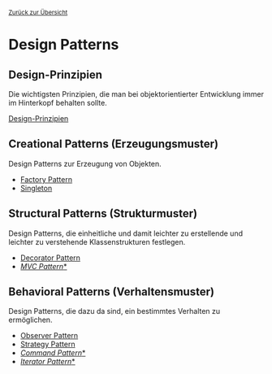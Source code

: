 <small>[Zurück zur Übersicht](../)</small>

# Design Patterns

## Design-Prinzipien

Die wichtigsten Prinzipien, die man bei objektorientierter Entwicklung immer im Hinterkopf behalten sollte.

[Design-Prinzipien](dp/prinzipien/)



## Creational Patterns (Erzeugungsmuster)

Design Patterns zur Erzeugung von Objekten.

- [Factory Pattern](dp/factory/)
- [Singleton](dp/singleton/)



## Structural Patterns (Strukturmuster)

Design Patterns, die einheitliche und damit leichter zu erstellende und leichter zu verstehende Klassenstrukturen festlegen.


- [Decorator Pattern](dp/decorator/)
- [*MVC Pattern*\*](dp/mvc/)



## Behavioral Patterns (Verhaltensmuster)

Design Patterns, die dazu da sind, ein bestimmtes Verhalten zu ermöglichen.

- [Observer Pattern](dp/observer/)
- [Strategy Pattern](dp/strategy/)
- [*Command Pattern*\*](dp/command/)
- [*Iterator Pattern*\*](dp/iterator/)